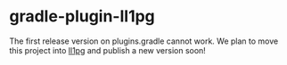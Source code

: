 # gradle-plugin-ll1pg

The first release version on plugins.gradle cannot work.
We plan to move this project into [ll1pg](https://github.com/paulzfm/ll1pg) and publish a new version soon!

